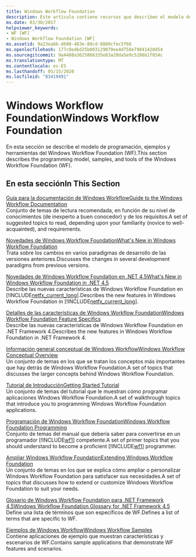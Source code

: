 ```yaml
---
title: Windows Workflow Foundation
description: Este artículo contiene recursos que describen el modelo de programación, ejemplos y herramientas de la Windows Workflow Foundation.
ms.date: 03/30/2017
helpviewer_keywords:
- WF [WF]
- Windows Workflow Foundation [WF]
ms.assetid: 9a23ea6b-d600-483e-89cd-8889cfec5f66
ms.openlocfilehash: 177c9edbd25b003129079ee4d758e79841420d54
ms.sourcegitcommit: 9a4488a3625866335e83a20da5e9c5286b1f034c
ms.translationtype: MT
ms.contentlocale: es-ES
ms.lasthandoff: 05/15/2020
ms.locfileid: "83419491"
---
```

# <a name="windows-workflow-foundation"></a><span data-ttu-id="e685e-103">Windows Workflow Foundation</span><span class="sxs-lookup"><span data-stu-id="e685e-103">Windows Workflow Foundation</span></span>
<span data-ttu-id="e685e-104">En esta sección se describe el modelo de programación, ejemplos y herramientas del Windows Workflow Foundation (WF).</span><span class="sxs-lookup"><span data-stu-id="e685e-104">This section describes the programming model, samples, and tools of the Windows Workflow Foundation (WF).</span></span>  
  
## <a name="in-this-section"></a><span data-ttu-id="e685e-105">En esta sección</span><span class="sxs-lookup"><span data-stu-id="e685e-105">In This Section</span></span>  
 [<span data-ttu-id="e685e-106">Guía para la documentación de Windows Workflow</span><span class="sxs-lookup"><span data-stu-id="e685e-106">Guide to the Windows Workflow Documentation</span></span>](guide-to-the-documentation.md)  
 <span data-ttu-id="e685e-107">Conjunto de temas de lectura recomendada, en función de su nivel de conocimientos (de inexperto a buen conocedor) y de los requisitos.</span><span class="sxs-lookup"><span data-stu-id="e685e-107">A set of suggested topics to read, depending upon your familiarity (novice to well-acquainted), and requirements.</span></span>  
  
 [<span data-ttu-id="e685e-108">Novedades de Windows Workflow Foundation</span><span class="sxs-lookup"><span data-stu-id="e685e-108">What's New in Windows Workflow Foundation</span></span>](whats-new.md)  
 <span data-ttu-id="e685e-109">Trata sobre los cambios en varios paradigmas de desarrollo de las versiones anteriores.</span><span class="sxs-lookup"><span data-stu-id="e685e-109">Discusses the changes in several development paradigms from previous versions.</span></span>  
  
 [<span data-ttu-id="e685e-110">Novedades de Windows Workflow Foundation en .NET 4.5</span><span class="sxs-lookup"><span data-stu-id="e685e-110">What's New in Windows Workflow Foundation in .NET 4.5</span></span>](whats-new-in-wf-in-dotnet.md)  
 <span data-ttu-id="e685e-111">Describe las nuevas características de Windows Workflow Foundation en [!INCLUDE[netfx_current_long](../../../includes/netfx-current-long-md.md)].</span><span class="sxs-lookup"><span data-stu-id="e685e-111">Describes the new features in Windows Workflow Foundation in [!INCLUDE[netfx_current_long](../../../includes/netfx-current-long-md.md)].</span></span>  
  
 [<span data-ttu-id="e685e-112">Detalles de las características de Windows Workflow Foundation</span><span class="sxs-lookup"><span data-stu-id="e685e-112">Windows Workflow Foundation Feature Specifics</span></span>](feature-specifics.md)  
 <span data-ttu-id="e685e-113">Describe las nuevas características de Windows Workflow Foundation en .NET Framework 4.</span><span class="sxs-lookup"><span data-stu-id="e685e-113">Describes the new features in Windows Workflow Foundation in .NET Framework 4.</span></span>
  
 [<span data-ttu-id="e685e-114">Información general conceptual de Windows Workflow</span><span class="sxs-lookup"><span data-stu-id="e685e-114">Windows Workflow Conceptual Overview</span></span>](conceptual-overview.md)  
 <span data-ttu-id="e685e-115">Un conjunto de temas en los que se tratan los conceptos más importantes que hay detrás de Windows Workflow Foundation.</span><span class="sxs-lookup"><span data-stu-id="e685e-115">A set of topics that discusses the larger concepts behind Windows Workflow Foundation.</span></span>  
  
 [<span data-ttu-id="e685e-116">Tutorial de Introducción</span><span class="sxs-lookup"><span data-stu-id="e685e-116">Getting Started Tutorial</span></span>](getting-started-tutorial.md)  
 <span data-ttu-id="e685e-117">Un conjunto de temas del tutorial que le muestran cómo programar aplicaciones Windows Workflow Foundation.</span><span class="sxs-lookup"><span data-stu-id="e685e-117">A set of walkthrough topics that introduce you to programming Windows Workflow Foundation applications.</span></span>  
  
 [<span data-ttu-id="e685e-118">Programación de Windows Workflow Foundation</span><span class="sxs-lookup"><span data-stu-id="e685e-118">Windows Workflow Foundation Programming</span></span>](programming.md)  
 <span data-ttu-id="e685e-119">Conjunto de temas del manual que debería saber para convertirse en un programador [!INCLUDE[wf1](../../../includes/wf1-md.md)] competente.</span><span class="sxs-lookup"><span data-stu-id="e685e-119">A set of primer topics that you should understand to become a proficient [!INCLUDE[wf1](../../../includes/wf1-md.md)] programmer.</span></span>  
  
 [<span data-ttu-id="e685e-120">Ampliar Windows Workflow Foundation</span><span class="sxs-lookup"><span data-stu-id="e685e-120">Extending Windows Workflow Foundation</span></span>](extend.md)  
 <span data-ttu-id="e685e-121">Un conjunto de temas en los que se explica cómo ampliar o personalizar Windows Workflow Foundation para satisfacer sus necesidades.</span><span class="sxs-lookup"><span data-stu-id="e685e-121">A set of topics that discusses how to extend or customize Windows Workflow Foundation to suit your needs.</span></span>  
  
 [<span data-ttu-id="e685e-122">Glosario de Windows Workflow Foundation para .NET Framework 4.5</span><span class="sxs-lookup"><span data-stu-id="e685e-122">Windows Workflow Foundation Glossary for .NET Framework 4.5</span></span>](glossary.md)  
 <span data-ttu-id="e685e-123">Define una lista de términos que son específicos de WF.</span><span class="sxs-lookup"><span data-stu-id="e685e-123">Defines a list of terms that are specific to WF.</span></span>  
  
 [<span data-ttu-id="e685e-124">Ejemplos de Windows Workflow</span><span class="sxs-lookup"><span data-stu-id="e685e-124">Windows Workflow Samples</span></span>](./samples/index.md)  
 <span data-ttu-id="e685e-125">Contiene aplicaciones de ejemplo que muestran características y escenarios de WF.</span><span class="sxs-lookup"><span data-stu-id="e685e-125">Contains sample applications that demonstrate WF features and scenarios.</span></span>
